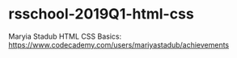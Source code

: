 # rsschool-2019Q1-html-css
Maryia Stadub
HTML CSS Basics: https://www.codecademy.com/users/mariyastadub/achievements
